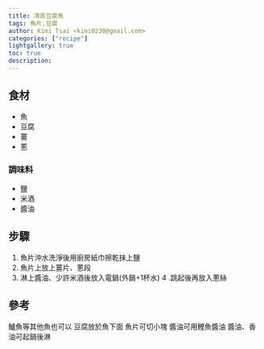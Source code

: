 ```yaml
---
title: 清蒸豆腐魚
tags: 魚片,豆腐
author: Kimi Tsai <kimi0230@gmail.com>
categories: ["recipe"]
lightgallery: true
toc: true
description:
---
```

## 食材
* 魚
* 豆腐
* 薑
* 蔥

### 調味料
* 鹽
* 米酒
* 醬油

## 步驟
1. 魚片沖水洗淨後用廚房紙巾擦乾抹上鹽
2. 魚片上放上薑片、蔥段
3. 淋上醬油、少許米酒後放入電鍋(外鍋+1杯水)
4 .跳起後再放入蔥絲

## 參考
鱸魚等其他魚也可以
豆腐放於魚下面
魚片可切小塊
醬油可用鰹魚醬油
醬油、香油可起鍋後淋